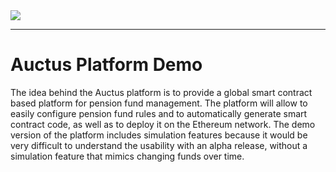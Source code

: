 <img src="http://dl.auctus.org/img/auctus-01.png" >

---

# Auctus Platform Demo

The idea behind the Auctus platform is to provide a global smart contract based platform for pension fund management. The platform will allow to easily configure pension fund rules and to automatically generate smart contract code, as well as to deploy it on the Ethereum network. The demo version of the platform includes simulation features because it would be very difficult to understand the usability with an alpha release, without a simulation feature that mimics changing funds over time.